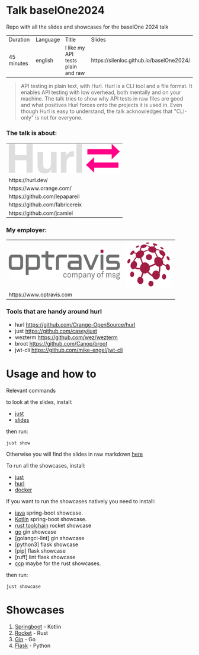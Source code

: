 # Talk baselOne2024

Repo with all the slides and showcases for the baselOne 2024 talk

<table>
  <tr>  
   <td> Duration </td>
   <td> Language</td>
   <td> Title </td>
   <td> Slides </td>
  </tr>
  <tr>
    <td> 45 minutes </td>
    <td> english </td>
    <td> I like my API tests plain and raw </td>
    <td>  https://silenloc.github.io/baselOne2024/ </td>
  </tr>
</table>

> API testing in plain text, with Hurl. Hurl is a CLI tool and a file format. It enables API testing with low overhead, both mentally and on your machine. The talk tries to show why API tests in raw files are good and what positives Hurl forces onto the projects it is used in. Even though Hurl is easy to understand, the talk acknowledges that "CLI-only" is not for everyone.


### The talk is about:

<table>
  <tr>
   <td><img src="img/hurl.png" width="300" height="80"/></td>
  </tr>
  <tr>
   <td> https://hurl.dev/ </td>
  </tr>
  <tr>
   <td> https://www.orange.com/ </td>
  <tr>
 <tr>
      <td> https://github.com/lepapareil </td>
  <tr>
 <tr>
      <td> https://github.com/fabricereix </td>
  <tr>
 <tr>
      <td> https://github.com/jcamiel </td>
  <tr>
</table>

### My employer:

<table>
  <tr>
   <td><img src="img/opt_banner.png" width="300" height="80"/></td>
   <td><img src="img/logo.svg" width="128" height="128"/></td>
  </tr>
  <tr>
       <td> https://www.optravis.com </td> 
  </tr>
</table>

### Tools that are handy around hurl

- hurl https://github.com/Orange-OpenSource/hurl
- just https://github.com/casey/just
- wezterm https://github.com/wez/wezterm
- broot https://github.com/Canop/broot
- jwt-cli https://github.com/mike-engel/jwt-cli

# Usage and how to

Relevant commands

to look at the slides, install:

- [just](https://github.com/casey/just?tab=readme-ov-file#installation)
- [slides](https://github.com/maaslalani/slides)

then run:

```
just show
```

Otherwise you will find the slides in raw
markdown [here](https://github.com/SilenLoc/baselOne2024/blob/bec4321ad82dd81ecace91735888e46cdbc78c29/slides)

To run all the showcases, install:

- [just](https://github.com/casey/just?tab=readme-ov-file#installation)
- [hurl](https://hurl.dev/docs/installation.html)
- [docker](https://docs.docker.com/engine/install/)

If you want to run the showcases natively you need to install:

- [java](https://www.java.com/en/) spring-boot showcase.
- [Kotlin](https://kotlinlang.org/docs/getting-started.html) spring-boot showcase.
- [rust toolchain](https://www.rust-lang.org/tools/install) rocket showcase
- [go](https://go.dev/doc/install) gin showcase
- [golangci-lint] gin showcase
- [python3] flask showcase
- [pip] flask showcase
- [ruff] lint flask showcase
- [ccp](https://stackoverflow.com/questions/62819285/is-there-a-single-official-c-compiler-and-how-do-i-install-it)
  maybe for the rust showcases.

then run:

```
just showcase
```

# Showcases

1. [Springboot](https://spring.io/projects/spring-boot) - Kotlin
2. [Rocket](https://rocket.rs/) - Rust
3. [Gin](https://gin-gonic.com/) - Go
4. [Flask](https://flask-restful.readthedocs.io/en/latest/) - Python

